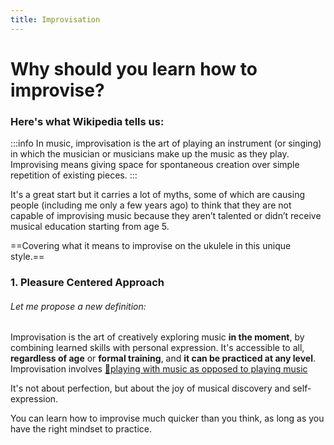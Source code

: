 ```yaml
---
title: Improvisation
---
```


# Why should you learn how to improvise?

### Here's what Wikipedia tells us:
:::info
In music, improvisation is the art of playing an instrument (or singing) in which the musician or musicians make up the music as they play.
Improvising means giving space for spontaneous creation over simple repetition of existing pieces.
:::

It's a great start but it carries a lot of myths, some of which are causing people (including me only a few years ago) to think that they are not capable of improvising music because they aren’t talented or didn’t receive musical education starting from age 5.


==Covering what it means to improvise on the ukulele in this unique style.== 
### 1. Pleasure Centered Approach



###### Let me propose a new definition:

Improvisation is the art of creatively exploring music **in the moment**, by combining learned skills with personal expression. It's accessible to all, **regardless of age** or **formal training**, and **it can be practiced at any level**. Improvisation involves [📝playing with music as opposed to playing music](📝playingwithmusic.md)


It's not about perfection, but about the joy of musical discovery and self-expression.

You can learn how to improvise much quicker than you think, as long as you have the right mindset to practice.


  
